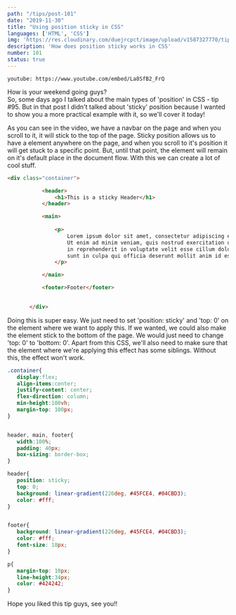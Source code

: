 ```yaml
---
path: "/tips/post-101"
date: "2019-11-30"
title: "Using position sticky in CSS"
languages: ['HTML', 'CSS']
img: 'https://res.cloudinary.com/duejrcpct/image/upload/v1587327770/tips/101-1_d6bpvi.png'
description: 'How does position sticky works in CSS'
number: 101
status: true
---
```


`youtube: https://www.youtube.com/embed/La8SfB2_FrQ`

How is your weekend going guys?  
So, some days ago I talked about the main types of 'position' in CSS - tip #95. But in that post I didn't talked about 'sticky' position because I wanted to show you a more practical example with it, so we'll cover it today!

As you can see in the video, we have a navbar on the page and when you scroll to it, it will stick to the top of the page. Sticky position allows us to have a element anywhere on the page, and when you scroll to it's position it will get stuck to a specific point. But, until that point, the element will remain on it's default place in the document flow. With this we can create a lot of cool stuff. 

 ```html
<div class="container">

            <header>
                <h1>This is a sticky Header</h1>
            </header>

            <main>
                
                <p>
                    Lorem ipsum dolor sit amet, consectetur adipiscing elit, sed do eiusmod tempor incididunt ut labore et dolore magna aliqua. 
                    Ut enim ad minim veniam, quis nostrud exercitation ullamco laboris nisi ut aliquip ex ea commodo consequat. Duis aute irure dolor 
                    in reprehenderit in voluptate velit esse cillum dolore eu fugiat nulla pariatur. Excepteur sint occaecat cupidatat non proident, 
                    sunt in culpa qui officia deserunt mollit anim id est laborum.
                </p>

            </main>

            <footer>Footer</footer>
            

        </div>
 ```

Doing this is super easy. We just need to set 'position: sticky' and 'top: 0' on the element where we want to apply this. If we wanted, we could also make the element stick to the bottom of the page. We would just need to change 'top: 0' to 'bottom: 0'. Apart from this CSS, we'll also need to make sure that the element where we're applying this effect has some siblings. Without this, the effect won't work.

 ```css
.container{
    display:flex;
    align-items:center;
    justify-content: center;
    flex-direction: column;
    min-height:100vh;
    margin-top: 100px;
}


header, main, footer{
    width:100%;
    padding: 40px;
    box-sizing: border-box;
}

header{
    position: sticky;
    top: 0;
    background: linear-gradient(226deg, #45FCE4, #04CBD3);
    color: #fff;
}


footer{
    background: linear-gradient(226deg, #45FCE4, #04CBD3);
    color: #fff;
    font-size: 18px;
}

p{
    margin-top: 10px;
    line-height:34px;
    color: #424242;
}
 ```

Hope you liked this tip guys, see you!!